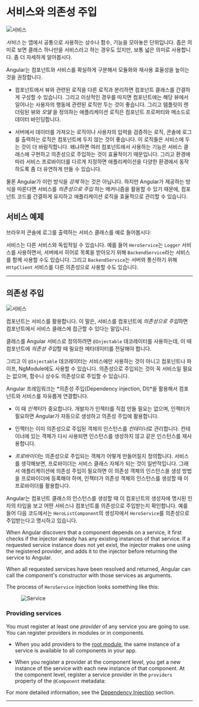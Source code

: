 <!--
# Introduction to services and dependency injection
-->
# 서비스와 의존성 주입

<!--
<img src="generated/images/guide/architecture/service.png" alt="Service" class="left">
-->
<img src="generated/images/guide/architecture/service.png" alt="서비스" class="left">

<!--
_Service_ is a broad category encompassing any value, function, or feature that an app needs. A service is typically a class with a narrow, well-defined purpose. It should do something specific and do it well.
-->
_서비스_ 는 앱에서 공통으로 사용하는 상수나 함수, 기능을 모아놓은 단위입니다. 좁은 의미로 보면 클래스 하나만을 서비스라고 하는 경우도 있지만, 보통 넓은 의미로 사용합니다. 좀 더 자세하게 알아봅시다.
<br class="clear">

<!--
Angular distinguishes components from services in order to increase modularity and reusability.
-->
Angular는 컴포넌트와 서비스를 확실하게 구분해서 모듈화와 재사용 효율성을 높이는 것을 권장합니다.

<!--
* By separating a component's view-related functionality from other kinds of processing, you can make your component classes lean and efficient. Ideally, a component's job is to enable the user experience and nothing more.  It should present properties and methods for data binding, in order to mediate between the view (rendered by the template) and the application logic (which often includes some notion of a _model_).
-->
* 컴포넌트에서 뷰와 관련된 로직을 다른 로직과 분리하면 컴포넌트 클래스를 간결하게 구성할 수 있습니다. 그리고 이상적인 경우를 따지면 컴포넌트에는 해당 뷰에서 일어나는 사용자의 행동에 관련된 로직만 두는 것이 좋습니다. 그리고 템플릿이 렌더링된 뷰와 _모델_ 을 정의하는 애플리케이션 로직은 컴포넌트 프로퍼티와 메소드로 데이터 바인딩합니다.

<!--
* A component should not need to define things like how to fetch data from the server, validate user input, or log directly to the console. Instead, it can delegate such tasks to services. By defining that kind of processing task in an injectable service class, you make it available to any component. You can also make your app more adaptable by injecting different providers of the same kind of service, as appropriate in different circumstances.
-->
* 서버에서 데이터를 가져오는 로직이나 사용자의 입력을 검증하는 로직, 콘솔에 로그를 출력하는 로직은 컴포넌트에 두지 않는 것이 좋습니다. 이 로직들은 서비스에 두는 것이 더 바람직합니다. 왜냐하면 여러 컴포넌트에서 사용하는 기능은 서비스 클래스에 구현하고 의존성으로 주입하는 것이 효율적이기 때문입니다. 그리고 환경에 따라 서비스 프로바이더를 다르게 지정하면 애플리케이션을 다양한 환경에서 동작하도록 좀 더 유연하게 만들 수 있습니다.

<!--
Angular doesn't *enforce* these principles. Angular does help you *follow* these principles by making it easy to factor your
application logic into services and make those services available to components through *dependency injection*.
-->
물론 Angular가 이런 방식을 *강제* 하는 것은 아닙니다. 하지만 Angular가 제공하는 방식을 따른다면 서비스를 *의존성으로 주입* 하는 메커니즘을 활용할 수 있기 때문에, 컴포넌트 코드를 간결하게 유지하고 애플리케이션 로직을 효율적으로 관리할 수 있습니다.

<!--
## Service examples
-->
## 서비스 예제

<!--
Here's an example of a service class that logs to the browser console:
-->
브라우저 콘솔에 로그를 출력하는 서비스 클래스를 예로 들어봅시다:

<code-example path="architecture/src/app/logger.service.ts" linenums="false" title="src/app/logger.service.ts (class)" region="class"></code-example>

<!--
Services can depend on other services. For example, here's a `HeroService` that depends on the `Logger` service, and also uses `BackendService` to get heroes. That service in turn might depend on the `HttpClient` service to fetch heroes asynchronously from a server.
-->
서비스는 다른 서비스와 독립적일 수 있습니다. 예를 들어 `HeroService`는 `Logger` 서비스를 사용하면서, 서버에서 히어로 목록을 받아오기 위해 `BackendService`라는 서비스를 함께 사용할 수도 있습니다. 그리고 `BackendService`는 서버와 통신하기 위해 `HttpClient` 서비스를 다른 의존성으로 사용할 수도 있습니다.

<code-example path="architecture/src/app/hero.service.ts" linenums="false" title="src/app/hero.service.ts (class)" region="class"></code-example>

<hr/>

<!--
## Dependency injection
-->
## 의존성 주입

<!--
<img src="generated/images/guide/architecture/dependency-injection.png" alt="Service" class="left">
-->
<img src="generated/images/guide/architecture/dependency-injection.png" alt="서비스" class="left">

<!--
Components consume services; that is, you can *inject* a service into a component, giving the component access to that service class. 
-->
컴포넌트는 서비스를 활용합니다. 이 말은, 서비스를 컴포넌트에 *의존성으로 주입*하면 컴포넌트에서 서비스 클래스에 접근할 수 있다는 말입니다.

<!--
To define a class as a service in Angular, use the `@Injectable` decorator to provide the metadata that allows Angular to inject it into a component as a *dependency*.  
-->
클래스를 Angular 서비스로 정의하려면 `@Injectable` 데코레이터를 사용하는데, 이 때  컴포넌트에 *의존성 주입*할 때 필요한 메타데이터를 전달해야 합니다.

<!--
Similarly, use the `@Injectable` decorator to indicate that a component or other class (such as another service, a pipe, or an NgModule) _has_ a dependency. A dependency doesn't have to be a service&mdash;it could be a function, for example, or a value. 
-->
그리고 이 `@Injectable` 데코레이터는 서비스에만 사용하는 것이 아니고 컴포넌트나 파이프, NgModule에도 사용할 수 있습니다. 의존성으로 주입되는 것이 꼭 서비스일 필요는 없으며, 함수나 상수도 의존성으로 주입할 수 있습니다.

<!--
*Dependency injection* (often called DI) is wired into the Angular framework and used everywhere to provide new components with the services or other things they need.
-->
Angular 프레임워크는 *의존성 주입(Dependency injection, DI)*을 활용해서 컴포넌트와 서비스를 자유롭게 연결합니다.

<!--
* The *injector* is the main mechanism. You don't have to create an Angular injector. Angular creates an application-wide injector for you during the bootstrap process.
-->
* 이 때 *인젝터*가 중요합니다. 개발자가 인젝터를 직접 만들 필요는 없으며, 인젝터가 필요하면 Angular가 자동으로 생성하고 의존성 주입에 활용합니다.

<!--
* The injector maintains a *container* of dependency instances that it has already created, and reuses them if possible.
-->
* 인젝터는 이미 의존성으로 주입된 객체의 인스턴스를 *컨테이너*로 관리합니다. 컨테이너에 있는 객체가 다시 사용되면 인스턴스를 생성하지 않고 같은 인스턴스를 재사용합니다.

<!--
* A *provider* is a recipe for creating a dependency. For a service, this is typically the service class itself. For any dependency you need in your app, you must register a provider with the app's injector, so that the injector can use it to create new instances.
-->
* *프로바이더*는 의존성으로 주입되는 객체가 어떻게 만들어질지 정의합니다. 서비스를 생각해보면, 프로바이더는 서비스 클래스 자체가 되는 것이 일반적입니다. 그래서 애플리케이션에 의존성 주입이 필요하면 이 의존성 객체의 인스턴스을 생성 방법을 프로바이더에 등록해야 하며, 인젝터가 의존성 객체의 인스턴스를 생성할 때 이 프로바이더를 활용합니다.

<!--
When Angular creates a new instance of a component class, it determines which services or other dependencies that component needs by looking at the types of its constructor parameters. For example, the constructor of `HeroListComponent` needs a `HeroService`:
-->
Angular는 컴포넌트 클래스의 인스턴스를 생성할 때 이 컴포넌트의 생성자에 명시된 인자의 타입을 보고 어떤 서비스나 컴포넌트를 의존성으로 주입받는지 확인합니다. 예를 들어 다음 코드에서는 `HeroListComponent`의 생성자에서 `HeroService`를 의존성으로 주입받는다고 명시하고 있습니다.

<code-example path="architecture/src/app/hero-list.component.ts" linenums="false" title="src/app/hero-list.component.ts (constructor)" region="ctor"></code-example>

When Angular discovers that a component depends on a service, it first checks if the injector already has any existing instances of that service. If a requested service instance does not yet exist, the injector makes one using the registered provider, and adds it to the injector before returning the service to Angular.

When all requested services have been resolved and returned, Angular can call the component's constructor with those services as arguments.

The process of `HeroService` injection looks something like this:

<figure>
  <img src="generated/images/guide/architecture/injector-injects.png" alt="Service" class="left">
</figure>

### Providing services

You must register at least one *provider* of any service you are going to use. You can register providers in modules or in components.

* When you add providers to the [root module](guide/architecture-modules), the same instance of a service is available to all components in your app.

<code-example path="architecture/src/app/app.module.ts" linenums="false" title="src/app/app.module.ts (module providers)" region="providers"></code-example>

* When you register a provider at the component level, you get a new instance of the
service with each new instance of that component. At the component level, register a service provider in the `providers` property of the `@Component` metadata:

<code-example path="architecture/src/app/hero-list.component.ts" linenums="false" title="src/app/hero-list.component.ts (component providers)" region="providers"></code-example>

For more detailed information, see the [Dependency Injection](guide/dependency-injection) section.

<hr/>
